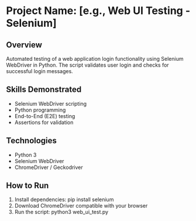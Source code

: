 # Project Name: [e.g., Web UI Testing - Selenium]

## Overview

Automated testing of a web application login functionality using Selenium WebDriver in Python. The script validates user login and checks for successful login messages.

## Skills Demonstrated

- Selenium WebDriver scripting
- Python programming
- End-to-End (E2E) testing
- Assertions for validation

## Technologies

- Python 3
- Selenium WebDriver
- ChromeDriver / Geckodriver

## How to Run

1. Install dependencies: pip install selenium
2. Download ChromeDriver compatible with your browser
3. Run the script: python3 web_ui_test.py
